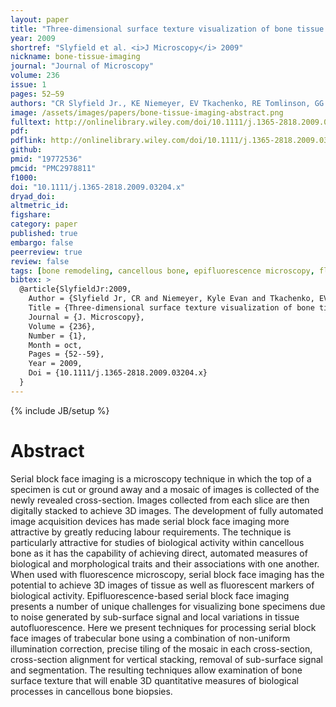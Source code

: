 ```yaml
---
layout: paper
title: "Three-dimensional surface texture visualization of bone tissue through epifluorescence-based serial block face imaging"
year: 2009
shortref: "Slyfield et al. <i>J Microscopy</i> 2009"
nickname: bone-tissue-imaging
journal: "Journal of Microscopy"
volume: 236
issue: 1
pages: 52–59
authors: "CR Slyfield Jr., KE Niemeyer, EV Tkachenko, RE Tomlinson, GG Steyer, CG Patthanacharoenphon, GJ Kazakia, DL Wilson, and CJ Hernandez"
image: /assets/images/papers/bone-tissue-imaging-abstract.png
fulltext: http://onlinelibrary.wiley.com/doi/10.1111/j.1365-2818.2009.03204.x/full
pdf:
pdflink: http://onlinelibrary.wiley.com/doi/10.1111/j.1365-2818.2009.03204.x/epdf
github:
pmid: "19772536"
pmcid: "PMC2978811"
f1000:
doi: "10.1111/j.1365-2818.2009.03204.x"
dryad_doi:
altmetric_id:
figshare:
category: paper
published: true
embargo: false
peerreview: true
review: false
tags: [bone remodeling, cancellous bone, epifluorescence microscopy, fluorescence imaging, histomorphometry, image processing]
bibtex: >
  @article{SlyfieldJr:2009,
    Author = {Slyfield Jr, CR and Niemeyer, Kyle Evan and Tkachenko, EV and Tomlinson, RE and Steyer, GG and Patthanacharoenphon, CG and Kazakia, GJ and Wilson, DL and Hernandez, CJ},
    Title = {Three-dimensional surface texture visualization of bone tissue through epifluorescence-based serial block face imaging},
    Journal = {J. Microscopy},
    Volume = {236},
    Number = {1},
    Month = oct,
    Pages = {52--59},
    Year = 2009,
    Doi = {10.1111/j.1365-2818.2009.03204.x}
  }
---
```

{% include JB/setup %}

# Abstract

Serial block face imaging is a microscopy technique in which the top of a specimen is cut or ground away and a mosaic of images is collected of the newly revealed cross-section. Images collected from each slice are then digitally stacked to achieve 3D images. The development of fully automated image acquisition devices has made serial block face imaging more attractive by greatly reducing labour requirements. The technique is particularly attractive for studies of biological activity within cancellous bone as it has the capability of achieving direct, automated measures of biological and morphological traits and their associations with one another. When used with fluorescence microscopy, serial block face imaging has the potential to achieve 3D images of tissue as well as fluorescent markers of biological activity. Epifluorescence-based serial block face imaging presents a number of unique challenges for visualizing bone specimens due to noise generated by sub-surface signal and local variations in tissue autofluorescence. Here we present techniques for processing serial block face images of trabecular bone using a combination of non-uniform illumination correction, precise tiling of the mosaic in each cross-section, cross-section alignment for vertical stacking, removal of sub-surface signal and segmentation. The resulting techniques allow examination of bone surface texture that will enable 3D quantitative measures of biological processes in cancellous bone biopsies.
